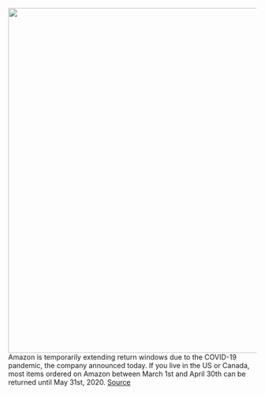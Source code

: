<img src='https://cdn.vox-cdn.com/thumbor/oIG3V9Oj9qFmb5dHkPoKUWGMRF4=/0x0:2040x1360/1200x800/filters:focal(857x517:1183x843)/cdn.vox-cdn.com/uploads/chorus_image/image/66623478/acastro_190920_1777_amazon_0003.0.0.jpg' width='700px' /><br/>
Amazon is temporarily extending return windows due to the COVID-19 pandemic, the company announced today. If you live in the US or Canada, most items ordered on Amazon between March 1st and April 30th can be returned until May 31st, 2020.
<a href='https://www.theverge.com/2020/4/8/21213742/amazon-temporarily-extending-return-policy-covid-19-pandemic'> Source <a/>